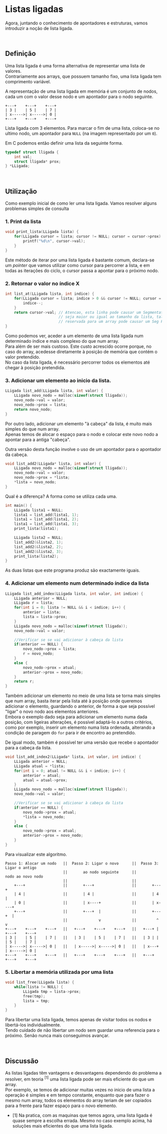# Listas ligadas

Agora, juntando o conhecimento de apontadores e estruturas, vamos introduzir a noção de lista ligada.

<br>

## Definição
Uma lista ligada é uma forma alternativa de representar uma lista de valores.
<br>Contrariamente aos arrays,  que possuem tamanho fixo, uma lista ligada tem comprimento variável.

A representação de uma lista ligada em memória é um conjunto de nodos, cada um com o valor desse nodo e um apontador para o nodo seguinte.

```
+---+    +---+    +---+
| 3 |    | 5 |    | 7 |
| x----->| x----->| 0 |
+---+    +---+    +---+
```
Lista ligada com 3 elementos. Para marcar o fim de uma lista, coloca-se no ultimo nodo, um apontador para `NULL` (na imagem representado por um `0`).


Em C podemos então definir uma lista da seguinte forma.

```C
typedef struct lligada {
    int val;
    struct lligada* prox;
} *LLigada;
```

<br>

## Utilização
Como exemplo inicial de como ler uma lista ligada. Vamos resolver alguns problemas simples de consulta

### 1. Print da lista
```C
void print_lista(LLigada lista) {
    for(LLigada cursor = lista; cursor != NULL; cursor = cursor->prox) {
        printf("%d\n", cursor->val);
    }
}
```
Este método de iterar por uma lista ligada é bastante comum, declara-se um *pointer* que vamos utilizar como cursor para percorrer a lista, e em todas as iterações do ciclo, o cursor passa a apontar para o próximo nodo.

### 2. Retornar o valor no índice X
```C
int list_at(LLigada lista, int indice) {
    for(LLigada cursor = lista; indice > 0 && cursor != NULL; cursor = cursor->prox) {
        indice--;
    }
    return cursor->val; // Atencao, esta linha pode causar um Segmentation Fault caso o indice
                        // seja maior ou igual ao tamanho da lista, tal como aceder fora da area
                        // reservada para um array pode causar um Seg Fault.
}
```
Como podemos ver, aceder a um elemento de uma lista ligada num determinado índice e mais complexo do que num array.
<br>Para além de ser mais custoso. Este custo acrescido ocorre porque, no caso do array, acedesse diretamente à posição de memória que contém o valor pretendido.
<br>No caso da lista ligada, é necessário percorrer todos os elementos até chegar à posição pretendida.

### 3. Adicionar um elemento ao inicio da lista.
```C
LLigada list_add(LLigada lista, int valor) {
    LLigada novo_nodo = malloc(sizeof(struct lligada));
    novo_nodo->val = valor;
    novo_nodo->prox = lista;
    return novo_nodo;
}
```
Por outro lado, adicionar um elemento "à cabeça" da lista, é muito mais simples do que num array.
<br>Apenas temos de alocar o espaço para o nodo e colocar este novo nodo a apontar para a antiga "cabeça".

Outra versão desta função involve o uso de um apontador para o apontador da cabeça.
```C
void list_add2(LLigada* lista, int valor) {
    LLigada novo_nodo = malloc(sizeof(struct lligada));
    novo_nodo->val = valor;
    novo_nodo->prox = *lista;
    *lista = novo_nodo;
}
```

Qual é a diferença? A forma como se utiliza cada uma.
```C
int main() {
    LLigada lista1 = NULL;
    lista1 = list_add(lista1, 1);
    lista1 = list_add(lista1, 2);
    lista1 = list_add(lista1, 3);
    print_lista(lista1);

    LLigada lista2 = NULL;
    list_add2(&lista2, 1);
    list_add2(&lista2, 2);
    list_add2(&lista2, 3);
    print_lista(lista2);
}
```
As duas listas que este programa produz são exactamente iguais.

### 4. Adicionar um elemento num determinado índice da lista
```C
LLigada list_add_index(LLigada lista, int valor, int indice) {
    LLigada anterior = NULL;
    LLigada r = lista;
    for(int i = 0; lista != NULL && i < indice; i++) {
        anterior = lista;
        lista = lista->prox;
    }
    LLigada novo_nodo = malloc(sizeof(struct lligada));
    novo_nodo->val = valor;

    //Verificar se se vai adicionar à cabeça da lista
    if(anterior == NULL) {
        novo_nodo->prox = lista;
        r = novo_nodo;
    }
    else {
        novo_nodo->prox = atual;
        anterior->prox = novo_nodo;
    }
    return r;
}
```
Também adicionar um elemento no meio de uma lista se torna mais simples que num array, basta iterar pela lista até à posição onde queremos adicionar o elemento, guardando o anterior, de forma a que seja possível "ligar" o novo nodo aos elementos anteriores.
<br>Embora o exemplo dado seja para adicionar um elemento numa dada posição, com ligeiras alterações, é possível adaptá-lo a outros critérios, como por exemplo, inserir um elemento numa lista ordenada, alterando a condição de paragem do ``for`` para ir de encontro ao pretendido.

De igual modo, também é possível ter uma versão que recebe o apontador para a cabeça da lista.
```C
void list_add_index2(LLigada* lista, int valor, int indice) {
    LLigada anterior = NULL;
    LLigada atual = *lista;
    for(int i = 0; atual != NULL && i < indice; i++) {
        anterior = atual;
        atual = atual->prox;
    }
    LLigada novo_nodo = malloc(sizeof(struct lligada));
    novo_nodo->val = valor;

    //Verificar se se vai adicionar à cabeça da lista
    if(anterior == NULL) {
        novo_nodo->prox = atual;
        *lista = novo_nodo;
    }
    else {
        novo_nodo->prox = atual;
        anterior->prox = novo_nodo;
    }
}
```

Para visualizar este algoritmo.
```
Passo 1: Alocar um nodo   ||  Passo 2: Ligar o novo      ||  Passo 3: Ligar o antigo
                          ||       ao nodo seguinte      ||        nodo ao novo nodo
                          ||                             ||
    +---+                 ||       +---+                 ||       +---+
    | 4 |                 ||       | 4 |                 ||       | 4 |
    | 0 |                 ||       | x----+              ||       | x----+
    +---+                 ||       +---+  |              ||       +---+  |
                          ||              v              ||         ^    v
+---+    +---+    +---+   ||   +---+    +---+    +---+   ||   +---+ |  +---+    +---+
| 3 |    | 5 |    | 7 |   ||   | 3 |    | 5 |    | 7 |   ||   | 3 | |  | 5 |    | 7 |
| x----->| x----->| 0 |   ||   | x----->| x----->| 0 |   ||   | x---+  | x----->| 0 |
+---+    +---+    +---+   ||   +---+    +---+    +---+   ||   +---+    +---+    +---+
```

### 5. Libertar a memória utilizada por uma lista
```C
void list_free(LLigada lista) {
    while(lista != NULL) {
        LLigada tmp = lista->prox;
        free(tmp);
        lista = tmp;
    }
}
```
Para libertar uma lista ligada, temos apenas de visitar todos os nodos e libertá-los individualmente.
<br>Tendo cuidado de não libertar um nodo sem guardar uma referencia para o próximo. Senão nunca mais conseguimos avançar.

<br>

## Discussão

As listas ligadas têm vantagens e desvantagens dependendo do problema a resolver, em teoria <sup>[1]</sup> uma lista ligada pode ser mais eficiente do que um array.
<br>Por exemplo, se temos de adicionar muitas vezes no inicio de uma lista a operação é simples e em tempo constante, enquanto que para fazer o mesmo num array, todos os elementos do array teriam de ser copiados para a frente para fazer espaço para o novo elemento.

- [1] Na pratica, com as maquinas que temos agora, uma lista ligada é quase sempre a escolha errada. Mesmo no caso exemplo acima, há soluções mais eficientes do que uma lista ligada.
